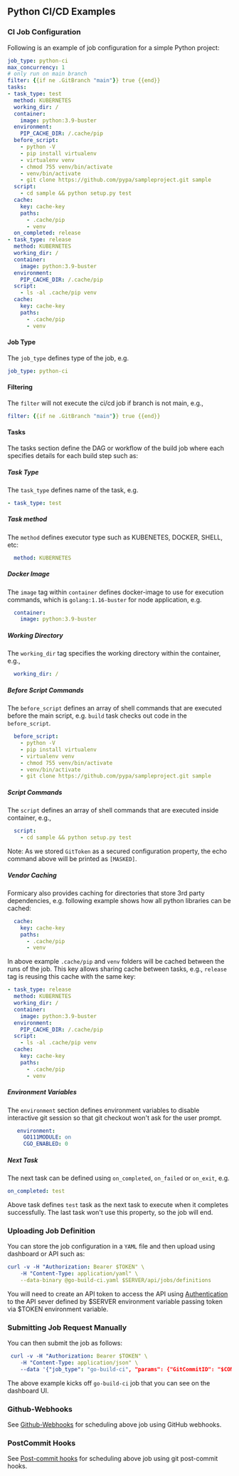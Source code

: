 ## Python CI/CD Examples


### CI Job Configuration
Following is an example of job configuration for a simple Python project:
```yaml
job_type: python-ci
max_concurrency: 1
# only run on main branch
filter: {{if ne .GitBranch "main"}} true {{end}}
tasks:
- task_type: test
  method: KUBERNETES
  working_dir: /
  container:
    image: python:3.9-buster
  environment:
    PIP_CACHE_DIR: /.cache/pip
  before_script:
    - python -V
    - pip install virtualenv
    - virtualenv venv
    - chmod 755 venv/bin/activate
    - venv/bin/activate
    - git clone https://github.com/pypa/sampleproject.git sample
  script:
    - cd sample && python setup.py test
  cache:
    key: cache-key
    paths:
      - .cache/pip
      - venv
  on_completed: release
- task_type: release
  method: KUBERNETES
  working_dir: /
  container:
    image: python:3.9-buster
  environment:
    PIP_CACHE_DIR: /.cache/pip
  script:
    - ls -al .cache/pip venv
  cache:
    key: cache-key
    paths:
      - .cache/pip
      - venv
```

#### Job Type
The `job_type` defines type of the job, e.g.
```yaml
job_type: python-ci
```

#### Filtering
The `filter` will not execute the ci/cd job if branch is not main, e.g.,
```yaml
filter: {{if ne .GitBranch "main"}} true {{end}}
```

#### Tasks
The tasks section define the DAG or workflow of the build job where each specifies details for each build step such as:

##### Task Type
The `task_type` defines name of the task, e.g.
```yaml
- task_type: test
```

##### Task method
The `method` defines executor type such as KUBENETES, DOCKER, SHELL, etc:
```yaml
  method: KUBERNETES
```

##### Docker Image
The `image` tag within `container` defines docker-image to use for execution commands, which is `golang:1.16-buster` for node application, e.g.
```yaml
  container:
    image: python:3.9-buster
```

##### Working Directory
The `working_dir` tag specifies the working directory within the container, e.g.,
```yaml
  working_dir: /
```

##### Before Script Commands
The `before_script` defines an array of shell commands that are executed before the main script, e.g. `build`
task checks out code in the `before_script`.
```yaml
  before_script:
    - python -V
    - pip install virtualenv
    - virtualenv venv
    - chmod 755 venv/bin/activate
    - venv/bin/activate
    - git clone https://github.com/pypa/sampleproject.git sample
```

##### Script Commands
The `script` defines an array of shell commands that are executed inside container, e.g.,
```yaml
  script:
    - cd sample && python setup.py test
```

Note: As we stored `GitToken` as a secured configuration property, the echo command above will be printed as `[MASKED]`.

##### Vendor Caching
Formicary also provides caching for directories that store 3rd party dependencies, e.g. 
following example shows how all python libraries can be cached:

```yaml
  cache:
    key: cache-key
    paths:
      - .cache/pip
      - venv
```

In above example `.cache/pip` and `venv` folders will be cached between the runs of the job.
This key allows sharing cache between tasks, e.g., `release` tag is reusing this cache with the same key:
```yaml
- task_type: release
  method: KUBERNETES
  working_dir: /
  container:
    image: python:3.9-buster
  environment:
    PIP_CACHE_DIR: /.cache/pip
  script:
    - ls -al .cache/pip venv
  cache:
    key: cache-key
    paths:
      - .cache/pip
      - venv
```

##### Environment Variables
The `environment` section defines environment variables to disable interactive git session so that git checkout
won't ask for the user prompt.

```yaml
   environment:
     GO111MODULE: on
     CGO_ENABLED: 0
```

##### Next Task
The next task can be defined using `on_completed`, `on_failed` or `on_exit`, e.g.
```yaml
on_completed: test
```
Above task defines `test` task as the next task to execute when it completes successfully.
The last task won't use this property, so the job will end.

### Uploading Job Definition
You can store the job configuration in a `YAML` file and then upload using dashboard or API such as:

```yaml
curl -v -H "Authorization: Bearer $TOKEN" \
    -H "Content-Type: application/yaml" \
    --data-binary @go-build-ci.yaml $SERVER/api/jobs/definitions
```
You will need to create an API token to access the API using [Authentication](apidocs.md#Authentication) to
the API sever defined by $SERVER environment variable passing token via $TOKEN environment variable.

### Submitting Job Request Manually
You can then submit the job as follows:

```yaml
 curl -v -H "Authorization: Bearer $TOKEN" \
    -H "Content-Type: application/json" \
    --data '{"job_type": "go-build-ci", "params": {"GitCommitID": "$COMMIT", "GitBranch": "$BRANCH", "GitCommitMessage": "$COMMIT_MESSAGE"}}' $SERVER/api/jobs/requests
```
The above example kicks off `go-build-ci` job that you can see on the dashboard UI.

### Github-Webhooks
See [Github-Webhooks](howto.md#Webhooks) for scheduling above job using GitHub webhooks.

### PostCommit Hooks
See [Post-commit hooks](howto.md#PostCommit) for scheduling above job using git post-commit hooks.

